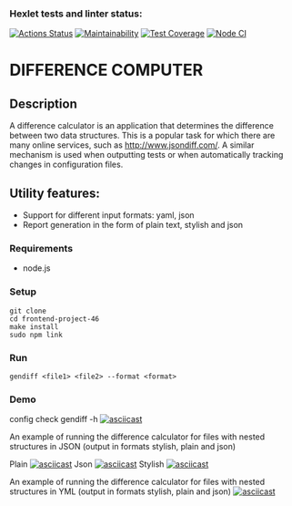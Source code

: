 ### Hexlet tests and linter status:
[![Actions Status](https://github.com/Shalygin-Sergey/frontend-project-46/workflows/hexlet-check/badge.svg)](https://github.com/Shalygin-Sergey/frontend-project-46/actions) [![Maintainability](https://api.codeclimate.com/v1/badges/58f2eadd0086d4280507/maintainability)](https://codeclimate.com/github/Shalygin-Sergey/frontend-project-46/maintainability) [![Test Coverage](https://api.codeclimate.com/v1/badges/58f2eadd0086d4280507/test_coverage)](https://codeclimate.com/github/Shalygin-Sergey/frontend-project-46/test_coverage) [![Node CI](https://github.com/Shalygin-Sergey/frontend-project-46/actions/workflows/main.yml/badge.svg)](https://github.com/Shalygin-Sergey/frontend-project-46/actions/workflows/main.yml)

# DIFFERENCE COMPUTER

## Description
A difference calculator is an application that determines the difference between two data structures. This is a popular task for which there are many online services, such as http://www.jsondiff.com/. A similar mechanism is used when outputting tests or when automatically tracking changes in configuration files.

## Utility features:
- Support for different input formats: yaml, json
- Report generation in the form of plain text, stylish and json

### Requirements

- node.js

### Setup

    git clone 
    cd frontend-project-46
    make install
    sudo npm link

### Run

    gendiff <file1> <file2> --format <format>

### Demo

config check
gendiff -h
[![asciicast](https://asciinema.org/a/PmgC3fSUf1PWkdWalWNQ9Golt.svg)](https://asciinema.org/a/PmgC3fSUf1PWkdWalWNQ9Golt)

An example of running the difference calculator for files with nested structures in JSON (output in formats stylish, plain and json)

Plain
[![asciicast](https://asciinema.org/a/TZW6hb0q2SJWx3kiPnctTdyw5.svg)](https://asciinema.org/a/TZW6hb0q2SJWx3kiPnctTdyw5)
Json
[![asciicast](https://asciinema.org/a/dBgQQVlld1gg1vlczEFnApvIY.svg)](https://asciinema.org/a/dBgQQVlld1gg1vlczEFnApvIY)
Stylish
[![asciicast](https://asciinema.org/a/EMHzJsosicnxHrYNtfKsKFdri.svg)](https://asciinema.org/a/EMHzJsosicnxHrYNtfKsKFdri)

An example of running the difference calculator for files with nested structures in YML (output in formats stylish, plain and json)
[![asciicast](https://asciinema.org/a/52bZHgdVhRgISrNzb4qlGhpig.svg)](https://asciinema.org/a/52bZHgdVhRgISrNzb4qlGhpig)
